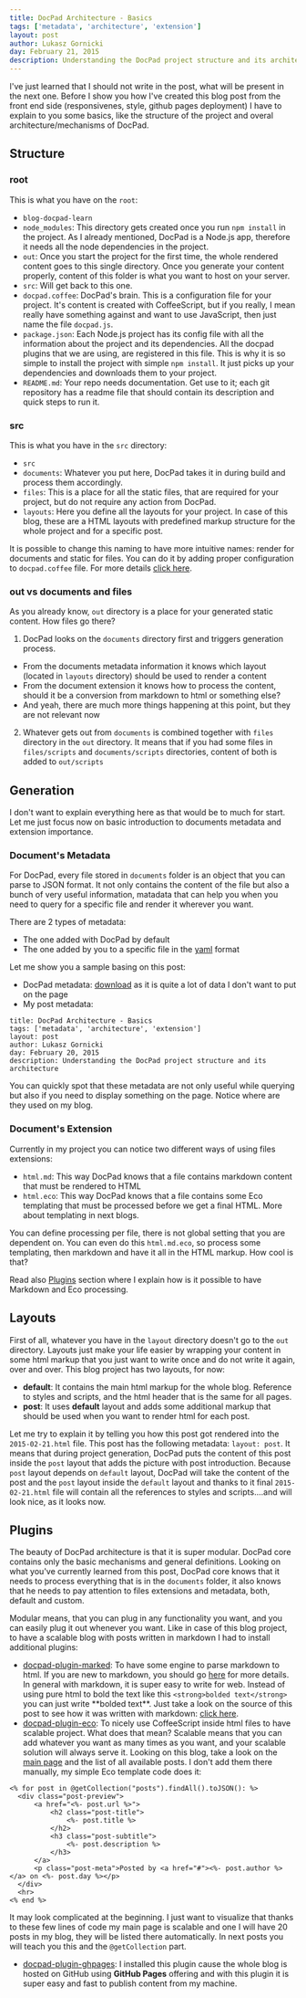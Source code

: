 ```yaml
---
title: DocPad Architecture - Basics
tags: ['metadata', 'architecture', 'extension']
layout: post
author: Lukasz Gornicki
day: February 21, 2015
description: Understanding the DocPad project structure and its architecture
---
```


I've just learned that I should not write in the post, what will be present in the next one. Before I show you how I've created this blog post from the front end side (responsivenes, style, github pages deployment) I have to explain to you some basics, like the structure of the project and overal architecture/mechanisms of DocPad.

## Structure

### root

This is what you have on the `root`:

- `blog-docpad-learn`
 - `node_modules`: This directory gets created once you run `npm install` in the project. As I already mentioned, DocPad is a Node.js app, therefore it needs all the node dependencies in the project.
 - `out`: Once you start the project for the first time, the whole rendered content goes to this single directory. Once you generate your content properly, content of this folder is what you want to host on your server.
 - `src`: Will get back to this one.
 - `docpad.coffee`: DocPad's brain. This is a configuration file for your project. It's content is created with CoffeeScript, but if you really, I mean really have something against and want to use JavaScript, then just name the file `docpad.js`.
 - `package.json`: Each Node.js project has its config file with all the information about the project and its dependencies. All the docpad plugins that we are using, are registered in this file. This is why it is so simple to install the project with simple `npm install`. It just picks up your dependencies and downloads them to your project.
 - `README.md`: Your repo needs documentation. Get use to it; each git repository has a readme file that should contain its description and quick steps to run it.

### src

This is what you have in the `src` directory:

- `src`
 - `documents`: Whatever you put here, DocPad takes it in during build and process them accordingly.
 - `files`: This is a place for all the static files, that are required for your project, but do not require any action from DocPad.
 - `layouts`: Here you define all the layouts for your project. In case of this blog, these are a HTML layouts with predefined markup structure for the whole project and for a specific post.

It is possible to change this naming to have more intuitive names: render for documents and static for files. You can do it by adding proper configuration to `docpad.coffee` file. For more details [click here](https://docpad.org/docs/config).

### out vs documents and files

As you already know, `out` directory is a place for your generated static content. How files go there?

1. DocPad looks on the `documents` directory first and triggers generation process.
  * From the documents metadata information it knows which layout (located in `layouts` directory) should be used to render a content
  * From the document extension it knows how to process the content, should it be a conversion from markdown to html or something else?
  * And yeah, there are much more things happening at this point, but they are not relevant now
2. Whatever gets out from `documents` is combined together with `files` directory in the `out` directory. It means that if you had some files in `files/scripts` and `documents/scripts` directories, content of both is added to `out/scripts`

## Generation

I don't want to explain everything here as that would be to much for start. Let me just focus now on basic introduction to documents metadata and extension importance.

### Document's Metadata

For DocPad, every file stored in `documents` folder is an object that you can parse to JSON format. It not only contains the content of the file but also a bunch of very useful information, matadata that can help you when you need to query for a specific file and render it wherever you want.

There are 2 types of metadata:
* The one added with DocPad by default
* The one added by you to a specific file in the [yaml](http://en.wikipedia.org/wiki/YAML) format

Let me show you a sample basing on this post:
* DocPad metadata: [download](downloads/metadata_sample.txt) as it is quite a lot of data I don't want to put on the page
* My post metadata:
```
title: DocPad Architecture - Basics
tags: ['metadata', 'architecture', 'extension']
layout: post
author: Lukasz Gornicki
day: February 20, 2015
description: Understanding the DocPad project structure and its architecture
```
You can quickly spot that these metadata are not only useful while querying but also if you need to display something on the page. Notice where are they used on my blog.

### Document's Extension

Currently in my project you can notice two different ways of using files extensions:
* `html.md`: This way DocPad knows that a file contains markdown content that must be rendered to HTML
* `html.eco`: This way DocPad knows that a file contains some Eco templating that must be processed before we get a final HTML. More about templating in next blogs.

You can define processing per file, there is not global setting that you are dependent on. You can even do this `html.md.eco`, so process some templating, then markdown and have it all in the HTML markup. How cool is that?

Read also [Plugins](#plugins) section where I explain how is it possible to have Markdown and Eco processing.

## Layouts

First of all, whatever you have in the `layout` directory doesn't go to the `out` directory. Layouts just make your life easier by wrapping your content in some html markup that you just want to write once and do not write it again, over and over. This blog project has two layouts, for now:
* **default**: It contains the main html markup for the whole blog. Reference to styles and scripts, and the html header that is the same for all pages.
* **post**: It uses **default** layout and adds some additional markup that should be used when you want to render html for each post.

Let me try to explain it by telling you how this post got rendered into the `2015-02-21.html` file. This post has the following metadata: `layout: post`. It means that during project generation, DocPad puts the content of this post inside the `post` layout that adds the picture with post introduction. Because `post`  layout depends on `default` layout, DocPad will take the content of the post and the `post` layout inside the `default` layout and thanks to it final `2015-02-21.html` file will contain all the references to styles and scripts....and will look nice, as it looks now.

## Plugins

The beauty of DocPad architecture is that it is super modular. DocPad core contains only the basic mechanisms and general definitions. Looking on what you've currently learned from this post, DocPad core knows that it needs to process everything that is in the `documents` folder, it also knows that he needs to pay attention to files extensions and metadata, both, default and custom.

Modular means, that you can plug in any functionality you want, and you can easily plug it out whenever you want. Like in case of this blog project, to have a scalable blog with posts written in markdown I had to install additional plugins:
* [docpad-plugin-marked](https://github.com/docpad/docpad-plugin-marked): To have some engine to parse markdown to html. If you are new to markdown, you should go [here](http://daringfireball.net/projects/markdown/) for more details. In general with markdown, it is super easy to write for web. Instead of using pure html to bold the text like this `<strong>bolded text</strong>` you can just write \*\*bolded text\*\*. Just take a look on the source of this post to see how it was written with markdown: [click here](https://raw.githubusercontent.com/derberg/blog-docpad-learn/master/src/documents/posts/2015-02-21.html.md).
* [docpad-plugin-eco](https://github.com/docpad/docpad-plugin-eco): To nicely use CoffeeScript inside html files to have scalable project. What does that mean? Scalable means that you can add whatever you want as many times as you want, and your scalable solution will always serve it. Looking on this blog, take a look on the [main page](/index.html) and the list of all available posts. I don't add them there manually, my simple Eco template code does it:
```
<% for post in @getCollection("posts").findAll().toJSON(): %>
  <div class="post-preview">
      <a href="<%- post.url %>">
          <h2 class="post-title">
              <%- post.title %>
          </h2>
          <h3 class="post-subtitle">
              <%- post.description %>
          </h3>
      </a>
      <p class="post-meta">Posted by <a href="#"><%- post.author %></a> on <%- post.day %></p>
  </div>
  <hr>
<% end %>
```
It may look complicated at the beginning. I just want to visualize that thanks to these few lines of code my main page is scalable and one I will have 20 posts in my blog, they will be listed there automatically. In next posts you will teach you this and the `@getCollection` part.
* [docpad-plugin-ghpages](https://github.com/docpad/docpad-plugin-ghpages): I installed this plugin cause the whole blog is hosted on GitHub using **GitHub Pages** offering and with this plugin it is super easy and fast to publish content from my machine.
